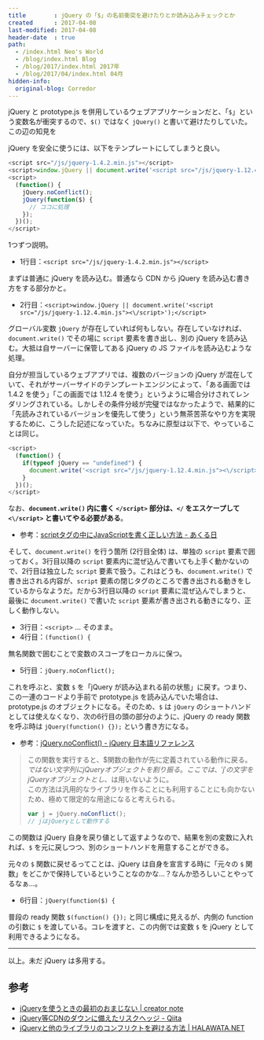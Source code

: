 ```yaml
---
title        : jQuery の「$」の名前衝突を避けたりとか読み込みチェックとか
created      : 2017-04-08
last-modified: 2017-04-08
header-date  : true
path:
  - /index.html Neo's World
  - /blog/index.html Blog
  - /blog/2017/index.html 2017年
  - /blog/2017/04/index.html 04月
hidden-info:
  original-blog: Corredor
---
```


jQuery と prototype.js を併用しているウェブアプリケーションだと、「`$`」という変数名が衝突するので、`$()` ではなく `jQuery()` と書いて避けたりしていた。この辺の知見を

jQuery を安全に使うには、以下をテンプレートにしてしまうと良い。

```javascript
<script src="/js/jquery-1.4.2.min.js"></script>
<script>window.jQuery || document.write('<script src="/js/jquery-1.12.4.min.js"><\/script>');</script>
<script>
  (function() {
    jQuery.noConflict();
    jQuery(function($) {
      // ココに処理
    });
  })();
</script>
```

1つずつ説明。

- 1行目：`<script src="/js/jquery-1.4.2.min.js"></script>`

まずは普通に jQuery を読み込む。普通なら CDN から jQuery を読み込む書き方をする部分かと。

- 2行目：`<script>window.jQuery || document.write('<script src="/js/jquery-1.12.4.min.js"><\/script>');</script>`

グローバル変数 `jQuery` が存在していれば何もしない。存在していなければ、`document.write()` でその場に `script` 要素を書き出し、別の jQuery を読み込む。大抵は自サーバーに保管してある jQuery の JS ファイルを読み込むような処理。

自分が担当しているウェブアプリでは、複数のバージョンの jQuery が混在していて、それがサーバーサイドのテンプレートエンジンによって、「ある画面では 1.4.2 を使う」「この画面では 1.12.4 を使う」というように場合分けされてレンダリングされている。しかしその条件分岐が完璧ではなかったようで、結果的に「先読みされているバージョンを優先して使う」という無茶苦茶なやり方を実現するために、こうした記述になっていた。ちなみに原型は以下で、やっていることは同じ。

```javascript
<script>
  (function() {
    if(typeof jQuery == "undefined") {
      document.write('<script src="/js/jquery-1.12.4.min.js"><\/script>');
    }
  })();
</script>
```

なお、__`document.write()` 内に書く `</script>` 部分は、`</` をエスケープして `<\/script>` と書いてやる必要がある__。

- 参考：[scriptタグの中にJavaScriptを書く正しい方法 - あくる日](http://aql.hatenablog.com/entry/20060615/1150300264)

そして、`document.write()` を行う箇所 (2行目全体) は、単独の `script` 要素で囲っておく。3行目以降の `script` 要素内に混ぜ込んで書いても上手く動かないので、2行目は独立した `script` 要素で扱う。これはどうも、`document.write()` で書き出される内容が、`script` 要素の閉じタグのところで書き出される動きをしているからなようだ。だから3行目以降の `script` 要素に混ぜ込んでしまうと、最後に `document.write()` で書いた `script` 要素が書き出される動きになり、正しく動作しない。

- 3行目：`<script>` … そのまま。
- 4行目：`(function() {`

無名関数で囲むことで変数のスコープをローカルに保つ。

- 5行目：`jQuery.noConflict();`

これを呼ぶと、変数 `$` を「jQuery が読み込まれる前の状態」に戻す。つまり、この一連のコードより手前で prototype.js を読み込んでいた場合は、prototype.js のオブジェクトになる。そのため、`$` は `jQuery` のショートハンドとしては使えなくなり、次の6行目の頭の部分のように、jQuery の ready 関数を呼ぶ時は `jQuery(function() {});` という書き方になる。

- 参考：[jQuery.noConflict() - jQuery 日本語リファレンス](http://semooh.jp/jquery/api/core/jQuery.noConflict/_/)

> この関数を実行すると、$関数の動作が先に定義されている動作に戻る。 $ではない文字列にjQueryオブジェクトを割り振る。ここでは、'j'の文字をjQueryオブジェクトとし、$は用いないように。  
> この方法は汎用的なライブラリを作ることにも利用することにも向かないため、極めて限定的な用途になると考えられる。
> 
> ```javascript
> var j = jQuery.noConflict();
> // jはjQueryとして動作する
> ```

この関数は jQuery 自身を戻り値として返すようなので、結果を別の変数に入れれば、`$` を元に戻しつつ、別のショートハンドを用意することができる。

元々の `$` 関数に戻せるってことは、jQuery は自身を宣言する時に「元々の `$` 関数」をどこかで保持しているということなのかな…？なんか恐ろしいことやってるなぁ…。

- 6行目：`jQuery(function($) {`

普段の ready 関数 `$(function() {});` と同じ構成に見えるが、内側の function の引数に `$` を渡している。コレを渡すと、この内側では変数 `$` を jQuery として利用できるようになる。

---

以上。未だ jQuery は多用する。

## 参考

- [jQueryを使うときの最初のおまじない | creator note](http://creator.cotapon.org/articles/javascript/jquery/jquery%E3%82%92%E4%BD%BF%E3%81%86%E3%81%A8%E3%81%8D%E3%81%AE%E6%9C%80%E5%88%9D%E3%81%AE%E3%81%8A%E3%81%BE%E3%81%98%E3%81%AA%E3%81%84)
- [jQuery等CDNのダウンに備えたリスクヘッジ - Qiita](http://qiita.com/kidach1/items/5456589a799e5d787923)
- [jQueryと他のライブラリのコンフリクトを避ける方法 | HALAWATA.NET](https://www.halawata.net/2011/10/jquery-noconflict/)
